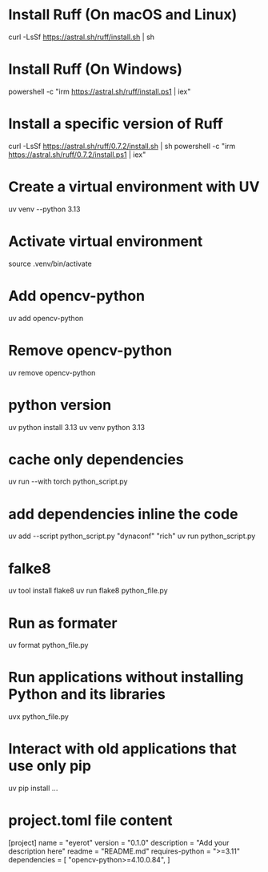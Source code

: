 # Install Ruff (On macOS and Linux)
curl -LsSf https://astral.sh/ruff/install.sh | sh

# Install Ruff (On Windows)
powershell -c "irm https://astral.sh/ruff/install.ps1 | iex"

# Install a specific version of Ruff
curl -LsSf https://astral.sh/ruff/0.7.2/install.sh | sh
powershell -c "irm https://astral.sh/ruff/0.7.2/install.ps1 | iex"

# Create a virtual environment with UV
uv venv --python 3.13

# Activate virtual environment
source .venv/bin/activate

# Add opencv-python
uv add opencv-python

# Remove opencv-python
uv remove opencv-python

# python version
uv python install 3.13
uv venv python 3.13

# cache only dependencies
uv run --with torch python_script.py

# add dependencies inline the code
uv add --script python_script.py "dynaconf" "rich"
uv run python_script.py

# falke8
uv tool install flake8
uv run flake8 python_file.py

# Run as formater
uv format python_file.py

# Run applications without installing Python and its libraries
uvx python_file.py 

# Interact with old applications that use only pip
uv pip install ...

# project.toml file content
[project]
name = "eyerot"
version = "0.1.0"
description = "Add your description here"
readme = "README.md"
requires-python = ">=3.11"
dependencies = [
    "opencv-python>=4.10.0.84",
]
